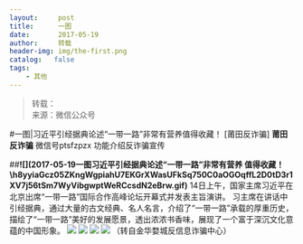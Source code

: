 ```yaml
---
layout:     post
title:      一图
date:       2017-05-19
author:     转载
header-img: img/the-first.png
catalog:   false
tags:
    - 其他
---
```


<blockquote><p>转载：<br>
来源：微信公众号</p></blockquote>

#一图|习近平引经据典论述“一带一路”非常有营养值得收藏！
[莆田反诈骗]
**莆田反诈骗**
微信号ptsfzpzx
功能介绍反诈骗宣传

##**![](2017-05-19一图习近平引经据典论述“一带一路”非常有营养
值得收藏！\\h8yyiaGcz05ZKngWgpiahU7EKGrXWasUFkSq750C0aOGOqffL2D0tD3r1XV7j56tSm7WyVibgwptWeRCcsdN2eBrw.gif)**
14日上午，国家主席习近平在北京出席“一带一路”国际合作高峰论坛开幕式并发表主旨演讲。
习主席在讲话中引经据典，通过大量的古文经典、名人名言，介绍了“一带一路”承载的厚重历史，描绘了“一带一路”美好的发展愿景，透出浓浓书香味，展现了一个富于深沉文化意蕴的中国形象。
![]({{site.baseurl}}/postimg/oq1PymRl9D682KAwLxgrCZXqJ5boyHwicX6U1ll8nvV0d0XN8mbrBWp1WRuEo6kaOPiaeACHKcpricyQVfrKEI3cw.gif)
![]({{site.baseurl}}/postimg/oq1PymRl9D682KAwLxgrCZXqJ5boyHwicsHnsWJWqa2O5w3ED95HnQkuqyjlqG79Kiaib8qkZTuBXBVueyhhyAxkg.gif)
![]({{site.baseurl}}/postimg/oq1PymRl9D682KAwLxgrCZXqJ5boyHwicN9kBbZOC0v6Meu9RibYu8T7ga4YywOAKuMorul4yrRruDdtGRBnRbFw.gif)
![]({{site.baseurl}}/postimg/oq1PymRl9D682KAwLxgrCZXqJ5boyHwicA6aXq3hr9Xmdj7BnUgqsuYh4o8cHjYc1Mhfa1QbTMI7ZicuMMEE0TKQ.gif)
（转自金华婺城反信息诈骗中心）
